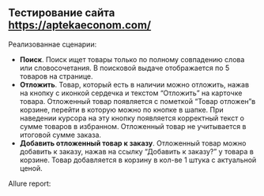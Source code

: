 ## Тестирование сайта https://aptekaeconom.com/

Реализованнае сценарии:

- **Поиск**. Поиск ищет товары только по полному совпадению слова или словосочетания. В поисковой выдаче отображается по 5 товаров на странице.
- **Отложить**. Товар, который есть в наличии можно отложить, нажав на кнопку с иконкой сердечка и текстом “Отложить” на карточке товара. Отложенный товар появляется с пометкой “Товар отложен”в корзине, перейти в которую можно по кнопке в шапке. При наведении курсора на эту кнопку появляется корректный текст о сумме товаров в избранном. Отложенный товар не учитывается в итоговой сумме заказа.
- **Добавить отложенный товар к заказу**. Отложенный товар можно добавить к заказу, нажав на ссылку “Добавить к заказу?” у товара в корзине. Товар добавляется в корзину в кол-ве 1 штука с актуальной ценой.

Allure report: